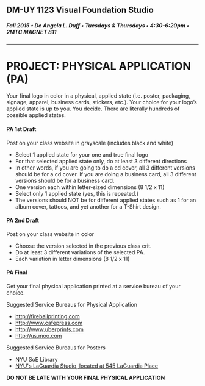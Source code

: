 ## DM-UY 1123 Visual Foundation Studio
##### Fall 2015 • De Angela L. Duff • Tuesdays & Thursdays • 4:30-6:20pm • 2MTC MAGNET 811 
---


# PROJECT: PHYSICAL APPLICATION (PA)
Your final logo in color in a physical, applied state (i.e. poster, packaging, signage, apparel, business cards, stickers, etc.). Your choice for your logo’s applied state is up to you. You decide. There are literally hundreds of possible applied states. 

#### PA 1st Draft    
Post on your class website in grayscale (includes black and white)
* Select 1 applied state for your one and true final logo
* For that selected applied state only, do at least 3 different directions 
* In other words, if you are going to do a cd cover, all 3 different versions should be for a cd cover. If you are doing a business card, all 3 different versions should be for a business card. 
* One version each within letter-sized dimensions (8 1/2 x 11)
* Select only 1 applied state (yes, this is repeated.)
* The versions should NOT be for different applied states such as 1 for an album cover, tattoos, and yet another for a T-Shirt design.

#### PA 2nd Draft    
Post on your class website in color
* Choose the version selected in the previous class crit.
* Do at least 3 different variations of the selected PA. 
* Each variation in letter dimensions (8 1/2 x 11)

#### PA Final    
Get your final physical application printed at a service bureau of your choice.

Suggested Service Bureaus for Physical Application
* http://fireballprinting.com
* http://www.cafepress.com 
* http://www.uberprints.com
* http://us.moo.com

Suggested Service Bureaus for Posters
* NYU SoE Library
* [NYU's LaGuardia Studio, located at 545 LaGuardia Place](https://www.nyu.edu/life/resources-and-services/information-technology/locations-and-facilities/laguardia-studio.html)

**DO NOT BE LATE WITH YOUR FINAL PHYSICAL APPLICATION**




